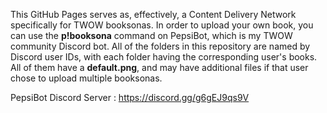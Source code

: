 This GitHub Pages serves as, effectively, a Content Delivery Network specifically for TWOW booksonas. 
In order to upload your own book, you can use the __p!booksona__ command on PepsiBot, which is my TWOW community Discord bot. 
All of the folders in this repository are named by Discord user IDs, with each folder having the corresponding user's books. All of them have a **default.png**, and may have additional files if that user chose to upload multiple booksonas.

PepsiBot Discord Server : https://discord.gg/g6gEJ9qs9V

